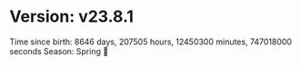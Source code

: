 # Version: v23.8.1
Time since birth: 8646 days, 207505 hours, 12450300 minutes, 747018000 seconds
Season: Spring 🌸
